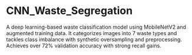 # CNN_Waste_Segregation
A deep learning-based waste classification model using MobileNetV2 and augmented training data. It categorizes images into 7 waste types and tackles class imbalance with synthetic oversampling and preprocessing. Achieves over 72% validation accuracy with strong recall gains.
